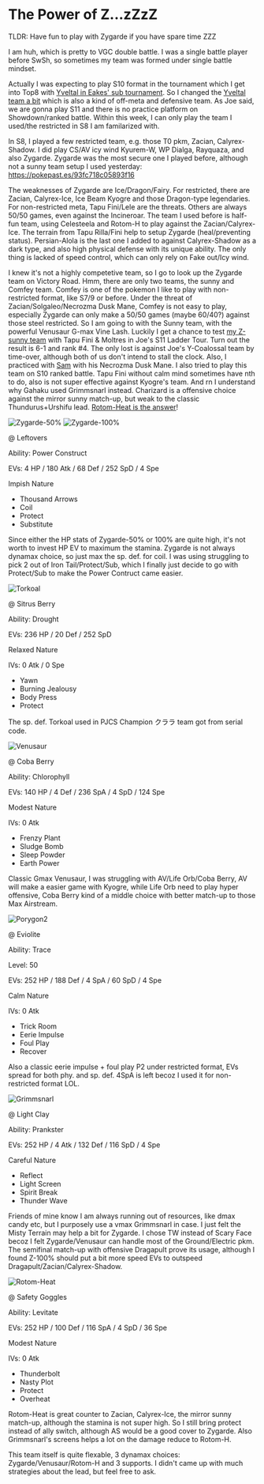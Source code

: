 # The Power of Z...zZzZ

TLDR: Have fun to play with Zygarde if you have spare time ZZZ

I am huh, which is pretty to VGC double battle. I was a single battle player before SwSh, so sometimes my team was formed under single battle mindset.

Actually I was expecting to play S10 format in the tournament which I get into Top8 with [Yveltal in Eakes' sub tournament](https://pokepast.es/3e0af8d0a39e45a6). So I changed the [Yveltal team a bit]( https://pokepast.es/8a56106fe3ae54dd) which is also a kind of off-meta and defensive team. As Joe said, we are gonna play S11 and there is no practice platform on Showdown/ranked battle. Within this week, I can only play the team I used/the restricted in S8 I am familarized with. 

In S8, I played a few restricted team, e.g. those T0 pkm, Zacian, Calyrex-Shadow. I did play CS/AV icy wind Kyurem-W, WP Dialga, Rayquaza, and also Zygarde. Zygarde was the most secure one I played before, although not a sunny team setup I used yesterday: https://pokepast.es/93fc718c05893f16

The weaknesses of Zygarde are Ice/Dragon/Fairy. For restricted, there are Zacian, Calyrex-Ice, Ice Beam Kyogre and those Dragon-type legendaries. For non-restricted meta, Tapu Fini/Lele are the threats. Others are always 50/50 games, even against the Incineroar. The team I used before is half-fun team, using Celesteela and Rotom-H to play against the Zacian/Calyrex-Ice. The terrain from Tapu Rilla/Fini help to setup Zygarde (heal/preventing status). Persian-Alola is the last one I added to against Calyrex-Shadow as a dark type, and also high physical defense with its unique ability. The only thing is lacked of speed control, which can only rely on Fake out/Icy wind.

I knew it's not a highly competetive team, so I go to look up the Zygarde team on Victory Road. Hmm, there are only two teams, the sunny and Comfey team. Comfey is one of the pokemon I like to play with non-restricted format, like S7/9 or before. Under the threat of Zacian/Solgaleo/Necrozma Dusk Mane, Comfey is not easy to play, especially Zygarde can only make a 50/50 games (maybe 60/40?) against those steel restricted. So I am going to with the Sunny team, with the powerful Venusaur G-max Vine Lash. Luckily I get a chance to test [my Z-sunny team](https://pokepast.es/0f076215553db483) with Tapu Fini & Moltres in Joe's S11 Ladder Tour. Turn out the result is 6-1 and rank #4. The only lost is against Joe's Y-Coalossal team by time-over, although both of us don't intend to stall the clock. Also, I practiced with [Sam](https://twitter.com/samnggg_tsng) with his Necrozma Dusk Mane. I also tried to play this team on S10 ranked battle. Tapu Fini without calm mind sometimes have nth to do, also is not super effective against Kyogre's team. And rn I understand why Gahaku used Grimmsnarl instead. Charizard is a offensive choice against the mirror sunny match-up, but weak to the classic Thundurus+Urshifu lead. [Rotom-Heat is the answer](https://pokepast.es/0931ce28fe6e2ad7)!


![Zygarde-50%](/images/250px-718Zygarde.png) ![Zygarde-100%](/images/240px-718Zygarde-Complete.png)

@ Leftovers 

Ability: Power Construct  

EVs: 4 HP / 180 Atk / 68 Def / 252 SpD / 4 Spe  

Impish Nature  
- Thousand Arrows  
- Coil  
- Protect  
- Substitute

Since either the HP stats of Zygarde-50% or 100% are quite high, it's not worth to invest HP EV to maximum the stamina. Zygarde is not always dynamax choice, so just max the sp. def. for coil. I was using struggling to pick 2 out of Iron Tail/Protect/Sub, which I finally just decide to go with Protect/Sub to make the Power Contruct came easier.

![Torkoal](/images/324.png) 

@ Sitrus Berry 

Ability: Drought  

EVs: 236 HP / 20 Def / 252 SpD  

Relaxed Nature  

IVs: 0 Atk / 0 Spe  
- Yawn  
- Burning Jealousy  
- Body Press  
- Protect

The sp. def. Torkoal used in PJCS Champion クララ team got from serial code.

![Venusaur](/images/003-gi.png)

@ Coba Berry  

Ability: Chlorophyll  

EVs: 140 HP / 4 Def / 236 SpA / 4 SpD / 124 Spe  

Modest Nature  

IVs: 0 Atk  
- Frenzy Plant  
- Sludge Bomb  
- Sleep Powder  
- Earth Power 

Classic Gmax Venusaur, I was struggling with AV/Life Orb/Coba Berry, AV will make a easier game with Kyogre, while Life Orb need to play hyper offensive, Coba Berry kind of a middle choice with better match-up to those Max Airstream.

![Porygon2](/images/233.png)

@ Eviolite  

Ability: Trace  

Level: 50  

EVs: 252 HP / 188 Def / 4 SpA / 60 SpD / 4 Spe  

Calm Nature  

IVs: 0 Atk  
- Trick Room  
- Eerie Impulse  
- Foul Play  
- Recover

Also a classic eerie impulse + foul play P2 under restricted format, EVs spread for both phy. and sp. def. 4SpA is left becoz I used it for non-restricted format LOL.

![Grimmsnarl](/images/861.png)

@ Light Clay  

Ability: Prankster  

EVs: 252 HP / 4 Atk / 132 Def / 116 SpD / 4 Spe  

Careful Nature  
- Reflect  
- Light Screen  
- Spirit Break  
- Thunder Wave

Friends of mine know I am always running out of resources, like dmax candy etc, but I purposely use a vmax Grimmsnarl in case. I just felt the Misty Terrain may help a bit for Zygarde. I chose TW instead of Scary Face becoz I felt Zygarde/Venusaur can handle most of the Ground/Electric pkm. The semifinal match-up with offensive Dragapult prove its usage, although I found Z-100% should put a bit more speed EVs to outspeed Dragapult/Zacian/Calyrex-Shadow.

![Rotom-Heat](/images/479-h.png)

@ Safety Goggles  

Ability: Levitate  

EVs: 252 HP / 100 Def / 116 SpA / 4 SpD / 36 Spe  

Modest Nature  

IVs: 0 Atk  
- Thunderbolt  
- Nasty Plot  
- Protect  
- Overheat

Rotom-Heat is great counter to Zacian, Calyrex-Ice, the mirror sunny match-up, although the stamina is not super high. So I still bring protect instead of ally switch, although AS would be a good cover to Zygarde. Also Grimmsnarl's screens helps a lot on the damage reduce to Rotom-H.

This team itself is quite flexable, 3 dynamax choices: Zygarde/Venusaur/Rotom-H and 3 supports.
I didn't came up with much strategies about the lead, but feel free to ask. 




